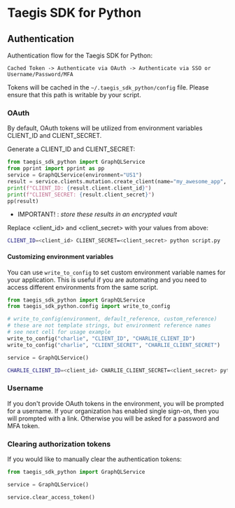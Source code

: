# Taegis SDK for Python

## Authentication

Authentication flow for the Taegis SDK for Python:

`Cached Token -> Authenticate via OAuth -> Authenticate via SSO or Username/Password/MFA`

Tokens will be cached in the `~/.taegis_sdk_python/config` file.  Please ensure that this path is writable by your script.

### OAuth

By default, OAuth tokens will be utilized from environment variables
CLIENT_ID and CLIENT_SECRET.

Generate a CLIENT_ID and CLIENT_SECRET:

```python
from taegis_sdk_python import GraphQLService
from pprint import pprint as pp
service = GraphQLService(environment="US1")
result = service.clients.mutation.create_client(name="my_awesome_app", roles=None)
print(f"CLIENT_ID: {result.client.client_id}")
print(f"CLIENT_SECRET: {result.client_secret}")
pp(result)
```
* IMPORTANT! : *store these results in an encrypted vault*

Replace <client_id> and <client_secret> with your values from above:

```bash
CLIENT_ID=<client_id> CLIENT_SECRET=<client_secret> python script.py
```

#### Customizing environment variables

You can use `write_to_config` to set custom environment variable names for your application.  This is useful if you are automating and you need to access different environments from the same script.

```python
from taegis_sdk_python import GraphQLService
from taegis_sdk_python.config import write_to_config

# write_to_config(environment, default_reference, custom_reference)
# these are not template strings, but environment reference names
# see next cell for usage example
write_to_config("charlie", "CLIENT_ID", "CHARLIE_CLIENT_ID")
write_to_config("charlie", "CLIENT_SECRET", "CHARLIE_CLIENT_SECRET")

service = GraphQLService()
```

```bash
CHARLIE_CLIENT_ID=<client_id> CHARLIE_CLIENT_SECRET=<client_secret> python script.py
```

### Username

If you don't provide OAuth tokens in the environment, you will be prompted for a username.  If your organization has enabled single sign-on, then you will prompted with a link.  Otherwise you will be asked for a password and MFA token.

### Clearing authorization tokens

If you would like to manually clear the authentication tokens:

```python
from taegis_sdk_python import GraphQLService

service = GraphQLService()

service.clear_access_token()
```
